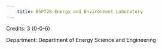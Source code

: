 ```yaml
---
    title: ESP728 Energy and Environment Laboratory
---
```

Credits: 3 (0-0-6)

Department: Department of Energy Science and Engineering

